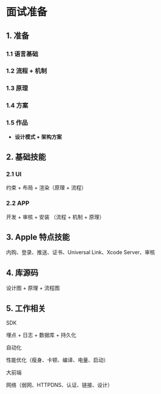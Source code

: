 # 面试准备

## 1. 准备

### 1.1 语言基础

### 1.2 流程 + 机制

### 1.3 原理

### 1.4 方案

### 1.5 作品

* **设计模式 + 架构方案**

## 2. 基础技能

### 2.1 UI

约束 + 布局 + 渲染（原理 + 流程）

### 2.2 APP

开发 + 审核 + 安装 （流程 + 机制 + 原理）

## 3. Apple 特点技能

内购、登录、推送、证书、Universal Link、Xcode Server、审核

## 4. 库源码

设计图 + 原理 + 流程图

## 5. 工作相关

SDK

埋点 + 日志 + 数据库 + 持久化

自动化

性能优化（瘦身、卡顿、编译、电量、启动）

大前端

网络（弱网、HTTPDNS、认证、链接、设计）

